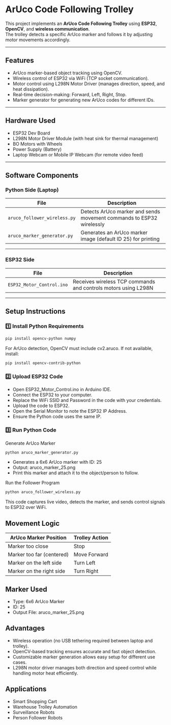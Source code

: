 # **ArUco Code Following Trolley**

This project implements an **ArUco Code Following Trolley** using **ESP32**, **OpenCV**, and **wireless communication**.  
The trolley detects a specific ArUco marker and follows it by adjusting motor movements accordingly.

---

## **Features**

- ArUco marker-based object tracking using OpenCV.
- Wireless control of ESP32 via WiFi (TCP socket communication).
- Motor control using L298N Motor Driver (manages direction, speed, and heat dissipation).
- Real-time decision-making: Forward, Left, Right, Stop.
- Marker generator for generating new ArUco codes for different IDs.

---

## **Hardware Used**

- ESP32 Dev Board
- L298N Motor Driver Module (with heat sink for thermal management)
- BO Motors with Wheels
- Power Supply (Battery)
- Laptop Webcam or Mobile IP Webcam (for remote video feed)

---

## **Software Components**

### **Python Side (Laptop)**

| File | Description |
|---|---|
| `aruco_follower_wireless.py` | Detects ArUco marker and sends movement commands to ESP32 wirelessly |
| `aruco_marker_generator.py` | Generates an ArUco marker image (default ID 25) for printing |

---

### **ESP32 Side**

| File | Description |
|---|---|
| `ESP32_Motor_Control.ino` | Receives wireless TCP commands and controls motors using L298N |

---

## **Setup Instructions**

### **1️⃣ Install Python Requirements**

```bash
pip install opencv-python numpy
```
For ArUco detection, OpenCV must include cv2.aruco.
If not available, install:
```bash
pip install opencv-contrib-python
```
### **2️⃣ Upload ESP32 Code**
- Open ESP32_Motor_Control.ino in Arduino IDE.
- Connect the ESP32 to your computer.
- Replace the WiFi SSID and Password in the code with your credentials.
- Upload the code to ESP32.
- Open the Serial Monitor to note the ESP32 IP Address.
- Ensure the Python code uses the same IP.
### **3️⃣ Run Python Code**
Generate ArUco Marker
```bash
python aruco_marker_generator.py
```
- Generates a 6x6 ArUco marker with ID: 25
- Output: aruco_marker_25.png
- Print this marker and attach it to the object/person to follow.

Run the Follower Program
```bash
python aruco_follower_wireless.py
```
This code captures live video, detects the marker, and sends control signals to ESP32 over WiFi.

## **Movement Logic**
| ArUco Marker Position | Trolley Action |
|---|---|
|Marker too close|	Stop|
|Marker too far (centered)|	Move Forward|
|Marker on the left side|	Turn Left|
|Marker on the right side|	Turn Right|

## **Marker Used**
- Type: 6x6 ArUco Marker
- ID: 25
- Output File: aruco_marker_25.png

## **Advantages**
- Wireless operation (no USB tethering required between laptop and trolley).
- OpenCV-based tracking ensures accurate and fast object detection.
- Customizable marker generation allows easy setup for different use cases.
- L298N motor driver manages both direction and speed control while handling motor heat efficiently.

## **Applications**
- Smart Shopping Cart
- Warehouse Trolley Automation
- Surveillance Robots
- Person Follower Robots
